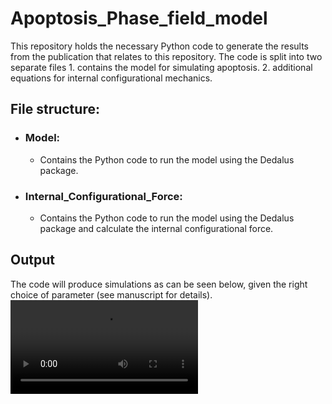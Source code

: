 # Apoptosis_Phase_field_model
This repository holds the necessary Python code to generate the results from the publication that relates to this repository. The code is split into two separate files 1. contains the model for simulating apoptosis. 2. additional equations for internal configurational mechanics.

## File structure:
* ### Model:
  - Contains the Python code to run the model using the Dedalus package.
 
* ### Internal_Configurational_Force:
  - Contains the Python code to run the model using the Dedalus package and calculate the internal configurational force.

## Output 
The code will produce simulations as can be seen below, given the right choice of parameter (see manuscript for details). 
![Video of cellular apoptosis](phi_sigma.mov)
